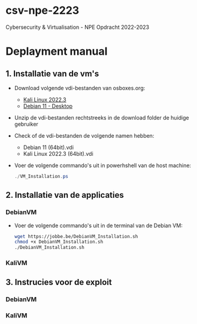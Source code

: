 # csv-npe-2223

Cybersecurity &amp; Virtualisation - NPE Opdracht 2022-2023

# Deplayment manual

## 1. Installatie van de vm's

- Download volgende vdi-bestanden van osboxes.org:

  - [Kali Linux 2022.3](https://sourceforge.net/projects/osboxes/files/v/vb/25-Kl-l-x/2022.3/64bit.7z/download)
  - [Debian 11 - Desktop](https://sourceforge.net/projects/osboxes/files/v/vb/14-D-b/11/Workstation/64bit.7z/download)

- Unzip de vdi-bestanden rechtstreeks in de download folder de huidige gebruiker
- Check of de vdi-bestanden de volgende namen hebben:

  - Debian 11 (64bit).vdi
  - Kali Linux 2022.3 (64bit).vdi

- Voer de volgende commando's uit in powerhshell van de host machine:

  ```powershell
  ./VM_Installation.ps
  ```

## 2. Installatie van de applicaties

### DebianVM

- Voer de volgende commando's uit in de terminal van de Debian VM:

  ```bash
  wget https://jobbe.be/DebianVM_Installation.sh
  chmod +x DebianVM_Installation.sh
  ./DebianVM_Installation.sh
  ```

### KaliVM

## 3. Instrucies voor de exploit

### DebianVM

### KaliVM
